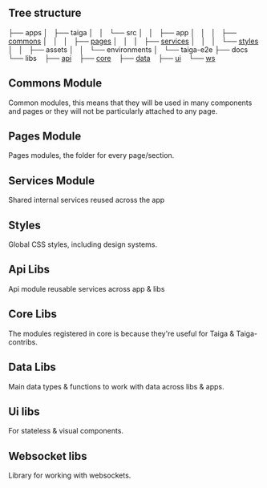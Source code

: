 
## Tree structure

├── apps
│   ├── taiga
│   │   └── src
│   │       ├── app
│   │       │   ├── [commons](#commons-module)
│   │       │   ├── [pages](#pages-module)
│   │       │   ├── [services](#services-module)
│   │       │   └── [styles](#styles)
│   │       ├── assets
│   │       └── environments
│   └── taiga-e2e
├── docs
└── libs
    ├── [api](#api-libs)
    ├── [core](#core-libs)
    ├── [data](#data-libs)
    ├── [ui](#ui-libs)
    └── [ws](#websocket-libs)


## Commons Module

Common modules, this means that they will be used in many components and pages or they will not be particularly attached to any page. 

## Pages Module

Pages modules, the folder for every page/section.

## Services Module

Shared internal services reused across the app

## Styles

Global CSS styles, including design systems.

## Api Libs

Api module reusable services across app & libs

## Core Libs

The modules registered in core is because they're useful for Taiga & Taiga-contribs.

## Data Libs

Main data types & functions to work with data across libs & apps.

## Ui libs

For stateless & visual components.

## Websocket libs

Library for working with websockets.
